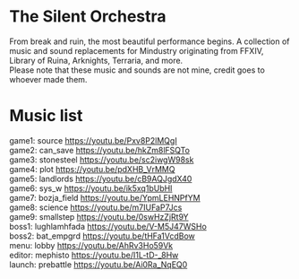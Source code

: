 # The Silent Orchestra
From break and ruin, the most beautiful performance begins. A collection of music and sound replacements for Mindustry originating from FFXIV, Library of Ruina, Arknights, Terraria, and more.
<br>
Please note that these music and sounds are not mine, credit goes to whoever made them.
# Music list
game1: source https://youtu.be/Pxv8P2lMQgI
<br>
game2: can_save https://youtu.be/hkZm8lFSQTo
<br>
game3: stonesteel https://youtu.be/sc2iwgW98sk
<br>
game4: plot https://youtu.be/pdXHB_VrMMQ
<br>
game5: landlords https://youtu.be/cB9AQJgdX40
<br>
game6: sys_w https://youtu.be/ik5xq1bUbHI
<br>
game7: bozja_field https://youtu.be/YpmLEHNPfYM
<br>
game8: science https://youtu.be/m7IUFaP7Jcs
<br>
game9: smallstep https://youtu.be/0swHzZjRt9Y
<br>
boss1: lughlamhfada https://youtu.be/V-M5J47WSHo
<br>
boss2: bat_empgrd https://youtu.be/tHFa1VcdBow
<br>
menu: lobby https://youtu.be/AhRv3Ho59Vk
<br>
editor: mephisto https://youtu.be/I1L-tD-_8Hw
<br>
launch: prebattle https://youtu.be/Ai0Ra_NqEQ0
